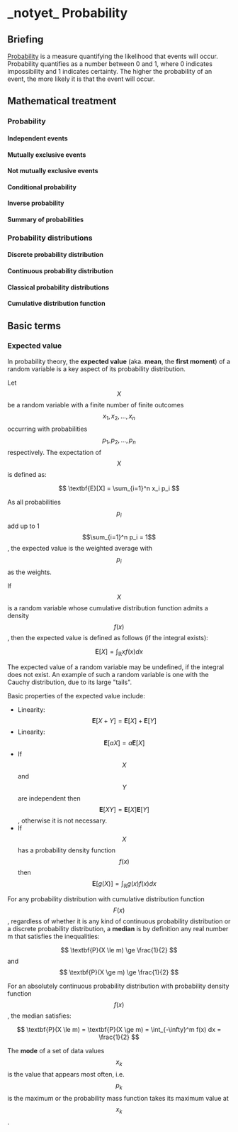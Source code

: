 # \_notyet\_ Probability

## Briefing
[Probability](https://en.wikipedia.org/wiki/Probability) is a measure quantifying the likelihood that events will occur. Probability quantifies as a number between 0 and 1, where 0 indicates impossibility and 1 indicates certainty. The higher the probability of an event, the more likely it is that the event will occur.


## Mathematical treatment

### Probability

#### Independent events

#### Mutually exclusive events

#### Not mutually exclusive events

#### Conditional probability

#### Inverse probability

#### Summary of probabilities


### Probability distributions

#### Discrete probability distribution

#### Continuous probability distribution

#### Classical probability distributions

#### Cumulative distribution function


## Basic terms

### Expected value
In probability theory, the **expected value** (aka. **mean**, the **first moment**) of a random variable is a key aspect of its probability distribution.

Let $$X$$ be a random variable with a finite number of finite outcomes $$x_1, x_2,..., x_n$$ occurring with probabilities $$p_1, p_2,..., p_n$$ respectively. The expectation of $$X$$ is defined as:

$$ \textbf{E}[X] = \sum_{i=1}^n x_i p_i $$

As all probabilities $$p_i$$ add up to 1 $$\sum_{i=1}^n p_i = 1$$, the expected value is the weighted average with $$p_i$$ as the weights.

If $$X$$ is a random variable whose cumulative distribution function admits a density $$f(x)$$, then the expected value is defined as follows (if the integral exists):

$$ \textbf{E}[X] = \int_\mathbb{R} x f(x) dx $$ 

The expected value of a random variable may be undefined, if the integral does not exist. An example of such a random variable is one with the Cauchy distribution, due to its large "tails".

Basic properties of the expected value include:

- Linearity: $$ \textbf{E}[X+Y] = \textbf{E}[X] + \textbf{E}[Y] $$
- Linearity: $$ \textbf{E}[a X] = a \textbf{E}[X] $$
- If $$X$$ and $$Y$$ are independent then $$ \textbf{E}[XY] = \textbf{E}[X] \textbf{E}[Y] $$, otherwise it is not necessary.
- If $$X$$ has a probability density function $$f(x)$$ then $$ \textbf{E}[g(X)] = \int_\mathbb{R} g(x) f(x) dx $$


For any probability distribution with cumulative distribution function $$F(x)$$, regardless of whether it is any kind of continuous probability distribution or a discrete probability distribution, a **median** is by definition any real number m that satisfies the inequalities:

$$ \textbf{P}(X \le m) \ge \frac{1}{2} $$ and $$ \textbf{P}(X \ge m) \ge \frac{1}{2} $$

For an absolutely continuous probability distribution with probability density function $$f(x)$$, the median satisfies:

$$ \textbf{P}(X \le m) = \textbf{P}(X \ge m) = \int_{-\infty}^m f(x) dx = \frac{1}{2} $$

The **mode** of a set of data values $$x_k$$ is the value that appears most often, i.e. $$p_k$$ is the maximum or the probability mass function takes its maximum value at $$x_k$$.
























